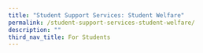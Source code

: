 ```yaml
---
title: "Student Support Services: Student Welfare"
permalink: /student-support-services-student-welfare/
description: ""
third_nav_title: For Students
---
```

